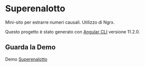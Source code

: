 # Superenalotto

Mini-sito per estrarre numeri causali. Utilizzo di Ngrx.

Questo progetto è stato generato con [Angular CLI](https://github.com/angular/angular-cli) versione 11.2.0.

## Guarda la Demo

Demo [Superenalotto](https://superenalotto.michelecorazza.name)

